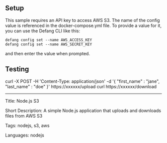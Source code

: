 
## Setup
This sample requires an API key to access AWS S3. The name of the config value is referenced in the docker-compose.yml file.
To provide a value for it, you can use the Defang CLI like this:

```
defang config set --name AWS_ACCESS_KEY
defang config set --name AWS_SECRET_KEY
```

and then enter the value when prompted.

## Testing
curl -X POST -H 'Content-Type: application/json' -d '{ "first_name" : "jane", "last_name" : "doe" }' https://xxxxxx/upload
curl https://xxxxxx/download

---

Title: Node.js S3

Short Description: A simple Node.js application that uploads and downloads files from AWS S3

Tags: nodejs, s3, aws

Languages: nodejs
